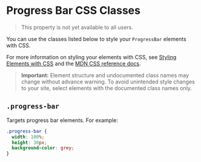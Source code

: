 <!-- This article was published using the Doc Push single-sourcing tool. Any changes to this article MUST be made in the source file. Find it at www.github.com/wix-private/velo-docs.-->

# Progress Bar CSS Classes

> This property is not yet available to all users.

You can use the classes listed below
to style your `ProgressBar` elements with CSS.

For more information on styling your elements with CSS, see
[Styling Elements with CSS]($w/styling-elements-with-css) and the
[MDN CSS reference docs](https://developer.mozilla.org/en-US/docs/Learn/CSS).

<blockquote class="important">

__Important:__
Element structure and undocumented class names
may change without advance warning.
To avoid unintended style changes to your site,
select elements with the documented class names only.

</blockquote>

## `.progress-bar`

Targets progress bar elements.
For example:

```css
.progress-bar {
  width: 100%;
  height: 30px;
  background-color: grey;
}
```
